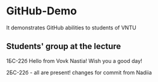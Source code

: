 # GitHub-Demo
It demonstrates GitHub abilities to students of VNTU

## Students' group at the lecture
1БС-22б
Hello from Vovk Nastia! Wish you a good day!

2БС-22б - all are present!
changes for commit from Nadiia


